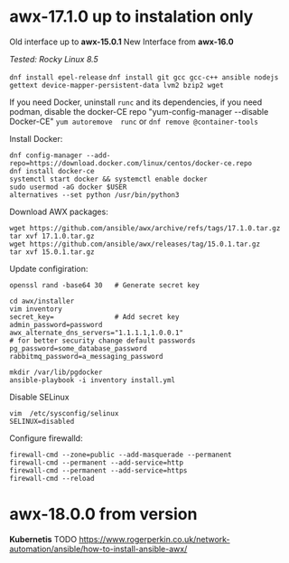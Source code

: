 # awx-17.1.0 up to instalation only
Old interface up to **awx-15.0.1**
New Interface from **awx-16.0** 

*Tested:  Rocky Linux 8.5*

`dnf install epel-release`
`dnf install git gcc gcc-c++ ansible nodejs gettext device-mapper-persistent-data lvm2 bzip2 wget` 

If you need Docker, uninstall `runc` and its dependencies, if you need podman, disable the docker-CE repo "yum-config-manager --disable Docker-CE"
 `yum autoremove  runc`   or  `dnf remove @container-tools`
 
Install Docker:
```shell
dnf config-manager --add-repo=https://download.docker.com/linux/centos/docker-ce.repo
dnf install docker-ce
systemctl start docker && systemctl enable docker
sudo usermod -aG docker $USER
alternatives --set python /usr/bin/python3
```

Download AWX packages:
```shell
wget https://github.com/ansible/awx/archive/refs/tags/17.1.0.tar.gz
tar xvf 17.1.0.tar.gz
wget https://github.com/ansible/awx/releases/tag/15.0.1.tar.gz
tar xvf 15.0.1.tar.gz
```

Update configiration:
```shell
openssl rand -base64 30   # Generate secret key 

```

```
cd awx/installer
vim inventory
secret_key=               # Add secret key
admin_password=password
awx_alternate_dns_servers="1.1.1.1,1.0.0.1"
# for better security change default passwords
pg_password=some_database_password             
rabbitmq_password=a_messaging_password

mkdir /var/lib/pgdocker
ansible-playbook -i inventory install.yml
```


Disable SELinux
```shell
vim  /etc/sysconfig/selinux
SELINUX=disabled
```

Configure firewalld:
```shell
firewall-cmd --zone=public --add-masquerade --permanent
firewall-cmd --permanent --add-service=http
firewall-cmd --permanent --add-service=https
firewall-cmd --reload
```



# awx-18.0.0 from version
**Kubernetis** TODO
https://www.rogerperkin.co.uk/network-automation/ansible/how-to-install-ansible-awx/